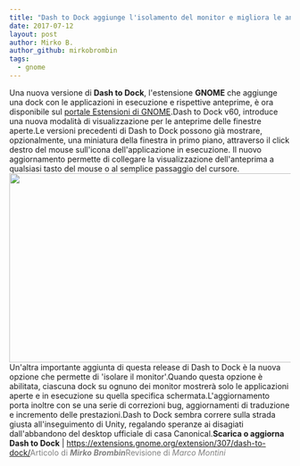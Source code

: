 ```yaml
---
title: "Dash to Dock aggiunge l'isolamento del monitor e migliora le anteprime delle finestre"
date: 2017-07-12
layout: post
author: Mirko B.
author_github: mirkobrombin
tags:
  - gnome
---
```

Una nuova versione di <strong>Dash to Dock</strong>, l'estensione <strong>GNOME</strong> che aggiunge una dock con le applicazioni in esecuzione e rispettive anteprime, è ora disponibile sul <a href="https://extensions.gnome.org/extension/307/dash-to-dock/">portale Estensioni di GNOME</a>.Dash to Dock v60, introduce una nuova modalità di visualizzazione per le anteprime delle finestre aperte.Le versioni precedenti di Dash to Dock possono già mostrare, opzionalmente, una miniatura della finestra in primo piano, attraverso il click destro del mouse sull'icona dell'applicazione in esecuzione. Il nuovo aggiornamento permette di collegare la visualizzazione dell'anteprima a qualsiasi tasto del mouse o al semplice passaggio del cursore.<img class="aligncenter size-full wp-image-885 size-full wp-image-38" src="https://linuxhub.it/wordpress/wp-content/uploads/2017/07/dash-to-dock-window-thumbnails.jpg" alt="" width="750" height="339" />Un'altra importante aggiunta di questa release di Dash to Dock è la nuova opzione che permette di 'isolare il monitor'.Quando questa opzione è abilitata, ciascuna dock su ognuno dei monitor mostrerà solo le applicazioni aperte e in esecuzione su quella specifica schermata.L'aggiornamento porta inoltre con se una serie di correzioni bug, aggiornamenti di traduzione e incremento delle prestazioni.Dash to Dock sembra correre sulla strada giusta all'inseguimento di Unity, regalando speranze ai disagiati dall'abbandono del desktop ufficiale di casa Canonical.<strong>Scarica o aggiorna Dash to Dock</strong> | <a href="https://extensions.gnome.org/extension/307/dash-to-dock/">https://extensions.gnome.org/extension/307/dash-to-dock/</a><span style="color: #808080;">Articolo di <em><strong>Mirko Brombin</strong></em></span><span style="color: #808080;">Revisione di <em>Marco Montini</em></span>